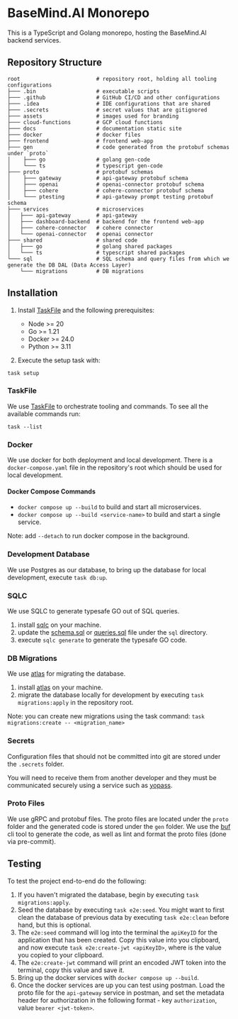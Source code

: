 # BaseMind.AI Monorepo

This is a TypeScript and Golang monorepo, hosting the BaseMind.AI backend services.

## Repository Structure

```text
root                        # repository root, holding all tooling configurations
├─── .bin                   # executable scripts
├─── .github                # GitHub CI/CD and other configurations
├─── .idea                  # IDE configurations that are shared
├─── .secrets               # secret values that are gitignored
├─── assets                 # images used for branding
├─── cloud-functions        # GCP cloud functions
├─── docs                   # documentation static site
├─── docker                 # docker files
├─── frontend               # frontend web-app
├─── gen                    # code generated from the protobuf schemas under `proto`
│    ├─── go                # golang gen-code
│    └─── ts                # typescript gen-code
├─── proto                  # protobuf schemas
│    ├─── gateway           # api-gateway protobuf schema
│    ├─── openai            # openai-connector protobuf schema
│    ├─── cohere            # cohere-connector protobuf schema
│    └─── ptesting          # api-gateway prompt testing protobuf schema
├─── services               # microservices
│   ├─── api-gateway        # api-gateway
│   ├─── dashboard-backend  # backend for the frontend web-app
│   ├─── cohere-connector   # cohere connector
│   └─── openai-connector   # openai connector
├─── shared                 # shared code
│   ├─── go                 # golang shared packages
│   └─── ts                 # typescript shared packages
└─── sql                    # SQL schema and query files from which we generate the DB DAL (Data Access Layer)
    └─── migrations         # DB migrations
```

## Installation

1. Install [TaskFile](https://taskfile.dev/) and the following prerequisites:

    - Node >= 20
    - Go >= 1.21
    - Docker >= 24.0
    - Python >= 3.11

2. Execute the setup task with:

```shell
task setup
```

### TaskFile

We use [TaskFile](https://taskfile.dev/) to orchestrate tooling and commands.
To see all the available commands run:

```shell
task --list
```

### Docker

We use docker for both deployment and local development. There is a `docker-compose.yaml` file in the repository's root
which should be used for local development.

#### Docker Compose Commands

-   `docker compose up --build` to build and start all microservices.
-   `docker compose up --build <service-name>` to build and start a single service.

Note: add `--detach` to run docker compose in the background.

### Development Database

We use Postgres as our database, to bring up the database for local development, execute `task db:up`.

### SQLC

We use SQLC to generate typesafe GO out of SQL queries.

1. install [sqlc](https://docs.sqlc.dev/en/latest/overview/install.html) on your machine.
2. update the [schema.sql](sql/schema.sql) or [queries.sql](sql/schema.sql) file under the `sql` directory.
3. execute `sqlc generate` to generate the typesafe GO code.

### DB Migrations

We use [atlas](https://github.com/ariga/atlas) for migrating the database.

1. install [atlas](https://github.com/ariga/atlas) on your machine.
2. migrate the database locally for development by executing `task migrations:apply` in the repository root.

Note: you can create new migrations using the task command: `task migrations:create -- <migration_name>`

### Secrets

Configuration files that should not be committed into git are stored under the `.secrets` folder.

You will need to receive them from another developer and they must be communicated securely using a service such
as [yopass](https://yopass.se/).

### Proto Files

We use gRPC and protobuf files. The proto files are located under the `proto` folder and the generated code is stored
under the `gen` folder. We use the [buf](https://buf.build/product/cli) cli tool to generate the code, as well as lint
and format the proto files (done via pre-commit).

## Testing

To test the project end-to-end do the following:

1. If you haven't migrated the database, begin by executing `task migrations:apply`.
2. Seed the database by executing `task e2e:seed`. You might want to first clean the database of previous
   data by executing `task e2e:clean` before hand, but this is optional.
3. The `e2e:seed` command will log into the terminal the `apiKeyID` for the application that has been created.
   Copy this value into you clipboard, and now execute `task e2e:create-jwt <apiKeyID>`, where <apiKeyID> is
   the value you copied to your clipboard.
4. The `e2e:create-jwt` command will print an encoded JWT token into the terminal, copy this value and save it.
5. Bring up the docker services with `docker compose up --build`.
6. Once the docker services are up you can test using postman. Load the proto file for the `api-gateway` service in postman,
   and set the metadata header for authorization in the following format - key `authorization`, value `bearer <jwt-token>`.

